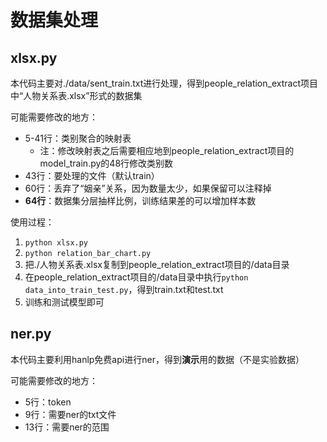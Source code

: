 # 数据集处理

## xlsx.py

本代码主要对./data/sent_train.txt进行处理，得到people_relation_extract项目中“人物关系表.xlsx”形式的数据集

可能需要修改的地方：

- 5-41行：类别聚合的映射表
  - 注：修改映射表之后需要相应地到people_relation_extract项目的model_train.py的48行修改类别数
- 43行：要处理的文件（默认train）
- 60行：丢弃了“姻亲”关系，因为数量太少，如果保留可以注释掉
- **64行**：数据集分层抽样比例，训练结果差的可以增加样本数

使用过程：

1. `python xlsx.py`
2. `python relation_bar_chart.py`
3. 把./人物关系表.xlsx复制到people_relation_extract项目的/data目录
4. 在people_relation_extract项目的/data目录中执行`python data_into_train_test.py`，得到train.txt和test.txt
5. 训练和测试模型即可

## ner.py

本代码主要利用hanlp免费api进行ner，得到**演示**用的数据（不是实验数据）

可能需要修改的地方：

- 5行：token
- 9行：需要ner的txt文件
- 13行：需要ner的范围
